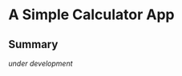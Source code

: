 # A Simple Calculator App

<!-- ### A simple tracker that collects basic expense information. -->

<!-- #### Check it out [here](https://btarro.github.io/expense-tracker-app) -->

<!-- ![](images/readme-image.png) -->

## Summary

_under development_

<!-- This app was written using basic HTML, CSS, and JavaScript (no libraries). The focus of this project was to keep functions smaller and more intentional (be really good at one thing!). This app includes improvements over my previous projects by leveraging ternary operators and for-loops to lean into the 'DRY' concept where possible.

In the future I'd like to add:

- Editing of expenses
- Balance information
- Sorting

## Author

Bruce Tarro - Full Stack Developer [LinkedIn](https://www.linkedin.com/in/bruce-tarro/) | Personal Website - coming soon -->
